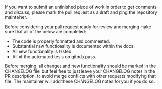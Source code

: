 If you want to submit an unfinished piece of work in order to get comments and discuss, please mark the pull request as a draft and ping the repository maintainer.

Before considering your pull request ready for review and merging make sure that all of the below are completed:

- The code is properly formatted and commented.
- Substantial new functionality is documented within the docs.
- All new functionality is tested.
- All of the automated tests on github pass.

Before merging, all changes and new functionality should be marked in the CHANGELOG file, but feel free to just leave your CHANGELOG notes in the PR description, to avoid merge conflicts with other requests modifying that file. The maintainer will add these CHANGELOG notes for you if you do so.